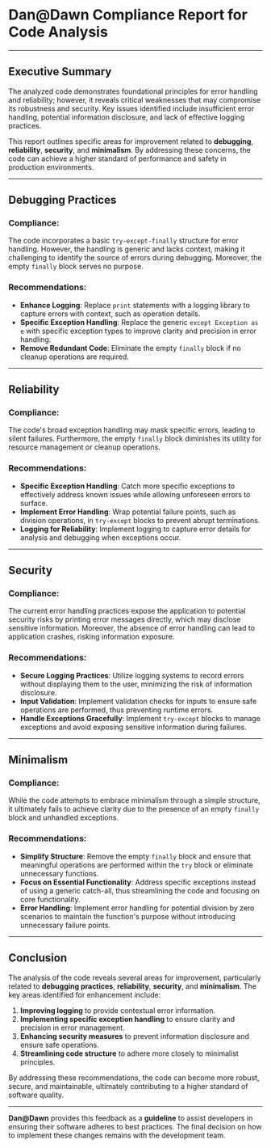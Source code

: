 # **Dan@Dawn Compliance Report for Code Analysis**

---

## **Executive Summary**

The analyzed code demonstrates foundational principles for error handling and reliability; however, it reveals critical weaknesses that may compromise its robustness and security. Key issues identified include insufficient error handling, potential information disclosure, and lack of effective logging practices. 

This report outlines specific areas for improvement related to **debugging**, **reliability**, **security**, and **minimalism**. By addressing these concerns, the code can achieve a higher standard of performance and safety in production environments.

---

## **Debugging Practices**

### **Compliance**:

The code incorporates a basic `try-except-finally` structure for error handling. However, the handling is generic and lacks context, making it challenging to identify the source of errors during debugging. Moreover, the empty `finally` block serves no purpose.

### **Recommendations**:

- **Enhance Logging**: Replace `print` statements with a logging library to capture errors with context, such as operation details.
- **Specific Exception Handling**: Replace the generic `except Exception as e` with specific exception types to improve clarity and precision in error handling.
- **Remove Redundant Code**: Eliminate the empty `finally` block if no cleanup operations are required.

---

## **Reliability**

### **Compliance**:

The code's broad exception handling may mask specific errors, leading to silent failures. Furthermore, the empty `finally` block diminishes its utility for resource management or cleanup operations.

### **Recommendations**:

- **Specific Exception Handling**: Catch more specific exceptions to effectively address known issues while allowing unforeseen errors to surface.
- **Implement Error Handling**: Wrap potential failure points, such as division operations, in `try-except` blocks to prevent abrupt terminations.
- **Logging for Reliability**: Implement logging to capture error details for analysis and debugging when exceptions occur.

---

## **Security**

### **Compliance**:

The current error handling practices expose the application to potential security risks by printing error messages directly, which may disclose sensitive information. Moreover, the absence of error handling can lead to application crashes, risking information exposure.

### **Recommendations**:

- **Secure Logging Practices**: Utilize logging systems to record errors without displaying them to the user, minimizing the risk of information disclosure.
- **Input Validation**: Implement validation checks for inputs to ensure safe operations are performed, thus preventing runtime errors.
- **Handle Exceptions Gracefully**: Implement `try-except` blocks to manage exceptions and avoid exposing sensitive information during failures.

---

## **Minimalism**

### **Compliance**:

While the code attempts to embrace minimalism through a simple structure, it ultimately fails to achieve clarity due to the presence of an empty `finally` block and unhandled exceptions.

### **Recommendations**:

- **Simplify Structure**: Remove the empty `finally` block and ensure that meaningful operations are performed within the `try` block or eliminate unnecessary functions.
- **Focus on Essential Functionality**: Address specific exceptions instead of using a generic catch-all, thus streamlining the code and focusing on core functionality.
- **Error Handling**: Implement error handling for potential division by zero scenarios to maintain the function's purpose without introducing unnecessary failure points.

---

## **Conclusion**

The analysis of the code reveals several areas for improvement, particularly related to **debugging practices**, **reliability**, **security**, and **minimalism**. The key areas identified for enhancement include:

1. **Improving logging** to provide contextual error information.
2. **Implementing specific exception handling** to ensure clarity and precision in error management.
3. **Enhancing security measures** to prevent information disclosure and ensure safe operations.
4. **Streamlining code structure** to adhere more closely to minimalist principles.

By addressing these recommendations, the code can become more robust, secure, and maintainable, ultimately contributing to a higher standard of software quality.

---

**Dan@Dawn** provides this feedback as a **guideline** to assist developers in ensuring their software adheres to best practices. The final decision on how to implement these changes remains with the development team.